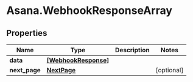 # Asana.WebhookResponseArray

## Properties
Name | Type | Description | Notes
------------ | ------------- | ------------- | -------------
**data** | [**[WebhookResponse]**](WebhookResponse.md) |  | 
**next_page** | [**NextPage**](NextPage.md) |  | [optional] 
